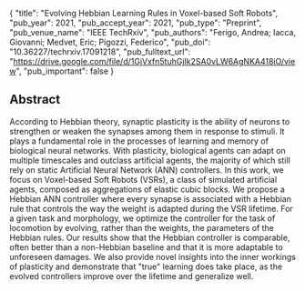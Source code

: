 {
  "title": "Evolving Hebbian Learning Rules in Voxel-based Soft Robots",
  "pub_year": 2021,
  "pub_accept_year": 2021,
  "pub_type": "Preprint",
  "pub_venue_name": "IEEE TechRxiv",
  "pub_authors": "Ferigo, Andrea; Iacca, Giovanni; Medvet, Eric; Pigozzi, Federico",
  "pub_doi": "10.36227/techrxiv.17091218",
  "pub_fulltext_url": "https://drive.google.com/file/d/1GjVxfn5tuhGjIk2SA0vLW6AgNKA418iO/view",
  "pub_important": false
}

## Abstract
According to Hebbian theory, synaptic plasticity is the ability of neurons to strengthen or weaken the synapses among them in response to stimuli. It plays a fundamental role in the processes of learning and memory of biological neural networks. With plasticity, biological agents can adapt on multiple timescales and outclass artificial agents, the majority of which still rely on static Artificial Neural Network (ANN) controllers. In this work, we focus on Voxel-based Soft Robots (VSRs), a class of simulated artificial agents, composed as aggregations of elastic cubic blocks. We propose a Hebbian ANN controller where every synapse is associated with a Hebbian rule that controls the way the weight is adapted during the VSR lifetime. For a given task and morphology, we optimize the controller for the task of locomotion by evolving, rather than the weights, the parameters of the Hebbian rules. Our results show that the Hebbian controller is comparable, often better than a non-Hebbian baseline and that it is more adaptable to unforeseen damages. We also provide novel insights into the inner workings of plasticity and demonstrate that "true" learning does take place, as the evolved controllers improve over the lifetime and generalize well.
